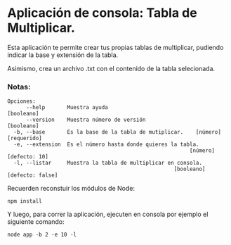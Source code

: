 # Aplicación de consola: Tabla de Multiplicar.

Esta aplicación te permite crear tus propias tablas de multiplicar, pudiendo indicar la base y extensión de la tabla. 

Asimismo, crea un archivo .txt con el contenido de la tabla selecionada.

### Notas:

```
Opciones:
      --help       Muestra ayuda                                      [booleano]
      --version    Muestra número de versión                          [booleano]
  -b, --base       Es la base de la tabla de mutiplicar.    [número] [requerido]
  -e, --extension  Es el número hasta donde quieres la tabla.
                                                          [número] [defecto: 10]
  -l, --listar     Muestra la tabla de multiplicar en consola.
                                                     [booleano] [defecto: false]
```

Recuerden reconstuir los módulos de Node:

```
npm install
```

Y luego, para correr la aplicación, ejecuten en consola por ejemplo el siguiente comando:

```
node app -b 2 -e 10 -l
```